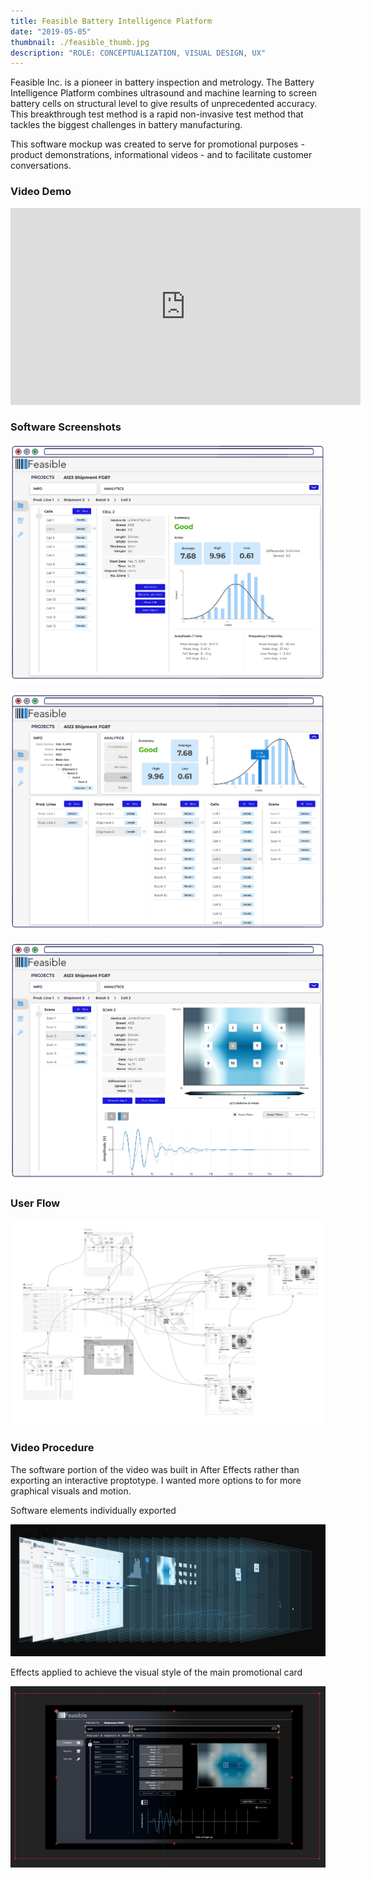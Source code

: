 ```yaml
---
title: Feasible Battery Intelligence Platform
date: "2019-05-05"
thumbnail: ./feasible_thumb.jpg
description: "ROLE: CONCEPTUALIZATION, VISUAL DESIGN, UX"
---
```


Feasible Inc. is a pioneer in battery inspection and metrology. The Battery Intelligence Platform combines ultrasound and machine learning to screen battery cells on structural level to give results of unprecedented accuracy. This breakthrough test method is a rapid non-invasive test method that tackles the biggest challenges in battery manufacturing.

This software mockup was created to serve for promotional purposes - product demonstrations, informational videos - and to facilitate customer conversations.

### Video Demo

<iframe width="560" height="315" src="https://www.youtube.com/embed/KomWLR_tkR0" frameborder="0" allow="accelerometer; autoplay; encrypted-media; gyroscope; picture-in-picture" allowfullscreen></iframe>

### Software Screenshots

<div class="kg-card kg-image-card kg-width-wide">

![Product Shot](./serena-feasible-software1.jpg)

</div>

<div class="kg-card kg-image-card kg-width-wide">

![Product Shot](./serena-feasible-software2.jpg)

</div>

<div class="kg-card kg-image-card kg-width-wide">

![Product Shot](./serena-feasible-software3.jpg)

</div>

### User Flow

<div class="kg-card kg-image-card kg-width-wide">

![User Flow](./serena-feasible-software-user-bw.jpg)

</div>

### Video Procedure

The software portion of the video was built in After Effects rather than exporting an interactive proptotype. I wanted more options to for more graphical visuals and motion.

Software elements individually exported

<div class="kg-card kg-image-card kg-width-wide">

![User Flow](./serenaX-feasible-softwareLayers.jpg)

</div>

Effects applied to achieve the visual style of the main promotional card

<div class="kg-card kg-image-card kg-width-wide">

![User Flow](./serenaX-feasible-softwareEffects.jpg)

</div>
